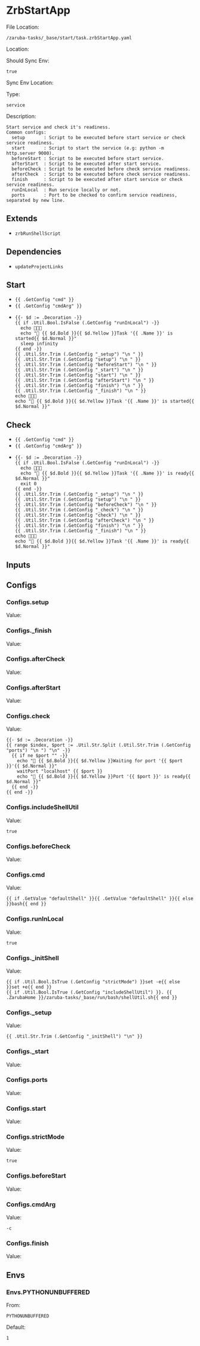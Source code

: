 
# ZrbStartApp

File Location:

    /zaruba-tasks/_base/start/task.zrbStartApp.yaml


Location:




Should Sync Env:

    true


Sync Env Location:




Type:

    service


Description:

    Start service and check it's readiness.
    Common configs:
      setup       : Script to be executed before start service or check service readiness.
      start       : Script to start the service (e.g: python -m http.server 9000).
      beforeStart : Script to be executed before start service.
      afterStart  : Script to be executed after start service.
      beforeCheck : Script to be executed before check service readiness.
      afterCheck  : Script to be executed before check service readiness.
      finish      : Script to be executed after start service or check service readiness.
      runInLocal  : Run service locally or not.
      ports       : Port to be checked to confirm service readiness, separated by new line.




## Extends

* `zrbRunShellScript`


## Dependencies

* `updateProjectLinks`


## Start

* `{{ .GetConfig "cmd" }}`
* `{{ .GetConfig "cmdArg" }}`
*
    ```
    {{- $d := .Decoration -}}
    {{ if .Util.Bool.IsFalse (.GetConfig "runInLocal") -}}
      echo 🎉🎉🎉
      echo "📜 {{ $d.Bold }}{{ $d.Yellow }}Task '{{ .Name }}' is started{{ $d.Normal }}"
      sleep infinity
    {{ end -}}
    {{ .Util.Str.Trim (.GetConfig "_setup") "\n " }}
    {{ .Util.Str.Trim (.GetConfig "setup") "\n " }}
    {{ .Util.Str.Trim (.GetConfig "beforeStart") "\n " }}
    {{ .Util.Str.Trim (.GetConfig "_start") "\n " }}
    {{ .Util.Str.Trim (.GetConfig "start") "\n " }}
    {{ .Util.Str.Trim (.GetConfig "afterStart") "\n " }}
    {{ .Util.Str.Trim (.GetConfig "finish") "\n " }}
    {{ .Util.Str.Trim (.GetConfig "_finish") "\n " }}
    echo 🎉🎉🎉
    echo "📜 {{ $d.Bold }}{{ $d.Yellow }}Task '{{ .Name }}' is started{{ $d.Normal }}"

    ```


## Check

* `{{ .GetConfig "cmd" }}`
* `{{ .GetConfig "cmdArg" }}`
*
    ```
    {{- $d := .Decoration -}}
    {{ if .Util.Bool.IsFalse (.GetConfig "runInLocal") -}}
      echo 🎉🎉🎉
      echo "📜 {{ $d.Bold }}{{ $d.Yellow }}Task '{{ .Name }}' is ready{{ $d.Normal }}"
      exit 0
    {{ end -}}
    {{ .Util.Str.Trim (.GetConfig "_setup") "\n " }}
    {{ .Util.Str.Trim (.GetConfig "setup") "\n " }}
    {{ .Util.Str.Trim (.GetConfig "beforeCheck") "\n " }}
    {{ .Util.Str.Trim (.GetConfig "_check") "\n " }}
    {{ .Util.Str.Trim (.GetConfig "check") "\n " }}
    {{ .Util.Str.Trim (.GetConfig "afterCheck") "\n " }}
    {{ .Util.Str.Trim (.GetConfig "finish") "\n " }}
    {{ .Util.Str.Trim (.GetConfig "_finish") "\n " }}
    echo 🎉🎉🎉
    echo "📜 {{ $d.Bold }}{{ $d.Yellow }}Task '{{ .Name }}' is ready{{ $d.Normal }}"
    ```


## Inputs


## Configs


### Configs.setup

Value:





### Configs._finish

Value:





### Configs.afterCheck

Value:





### Configs.afterStart

Value:





### Configs.check

Value:

    {{- $d := .Decoration -}}
    {{ range $index, $port := .Util.Str.Split (.Util.Str.Trim (.GetConfig "ports") "\n ") "\n" -}}
      {{ if ne $port "" -}}
        echo "📜 {{ $d.Bold }}{{ $d.Yellow }}Waiting for port '{{ $port }}'{{ $d.Normal }}"
        waitPort "localhost" {{ $port }}
        echo "📜 {{ $d.Bold }}{{ $d.Yellow }}Port '{{ $port }}' is ready{{ $d.Normal }}"
      {{ end -}}
    {{ end -}}




### Configs.includeShellUtil

Value:

    true



### Configs.beforeCheck

Value:





### Configs.cmd

Value:

    {{ if .GetValue "defaultShell" }}{{ .GetValue "defaultShell" }}{{ else }}bash{{ end }}



### Configs.runInLocal

Value:

    true



### Configs._initShell

Value:

    {{ if .Util.Bool.IsTrue (.GetConfig "strictMode") }}set -e{{ else }}set +e{{ end }}
    {{ if .Util.Bool.IsTrue (.GetConfig "includeShellUtil") }}. {{ .ZarubaHome }}/zaruba-tasks/_base/run/bash/shellUtil.sh{{ end }}




### Configs._setup

Value:

    {{ .Util.Str.Trim (.GetConfig "_initShell") "\n" }}



### Configs._start

Value:





### Configs.ports

Value:





### Configs.start

Value:





### Configs.strictMode

Value:

    true



### Configs.beforeStart

Value:





### Configs.cmdArg

Value:

    -c



### Configs.finish

Value:





## Envs


### Envs.PYTHONUNBUFFERED

From:

    PYTHONUNBUFFERED


Default:

    1